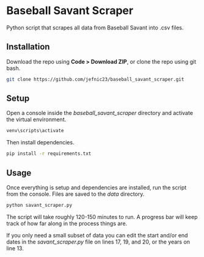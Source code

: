# Baseball Savant Scraper

Python script that scrapes all data from Baseball Savant into .csv files.

## Installation

Download the repo using **Code > Download ZIP**, or clone the repo using git bash.

```bash
git clone https://github.com/jefnic23/baseball_savant_scraper.git
```

## Setup

Open a console inside the *baseball_savant_scraper* directory and activate the virtual environment.

```bash
venv\scripts\activate
```

Then install dependencies.

```bash
pip install -r requirements.txt
```

## Usage

Once everything is setup and dependencies are installed, run the script from the console. Files are saved to the *data* directory.

```bash
python savant_scraper.py
```

The script will take roughly 120-150 minutes to run. A progress bar will keep track of how far along in the process things are.

If you only need a small subset of data you can edit the start and/or end dates
in the *savant_scraper.py* file on lines 17, 19, and 20, or the years on line 13.
